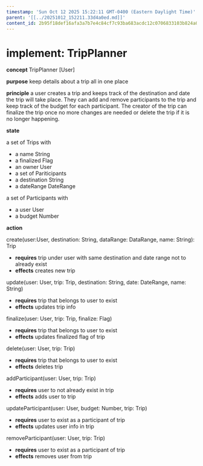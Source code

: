 ```yaml
---
timestamp: 'Sun Oct 12 2025 15:22:11 GMT-0400 (Eastern Daylight Time)'
parent: '[[../20251012_152211.33d4a0ed.md]]'
content_id: 2b95f18def16afa3a7b7e4c84cf7c93ba683acdc12c0706833103b824a0bcf42
---
```


# implement: TripPlanner

**concept** TripPlanner \[User]

**purpose** keep details about a trip all in one place

**principle** a user creates a trip and keeps track of the destination and date the trip will take place. They can add and remove participants to the trip and keep track of the budget for each participant. The creator of the trip can finalize the trip once no more changes are needed or delete the trip
if it is no longer happening.

**state**

a set of Trips with

* a name String
* a finalized Flag
* an owner User
* a set of Pariticipants
* a destination String
* a dateRange DateRange

a set of Participants with

* a user User
* a budget Number

**action**

create(user:User, destination: String, dataRange: DataRange, name: String): Trip

* **requires** trip under user with same destination and date range not to already exist
* **effects** creates new trip

update(user: User, trip: Trip, destination: String, date: DateRange, name: String)

* **requires** trip that belongs to user to exist
* **effects** updates trip info

finalize(user: User, trip: Trip, finalize: Flag)

* **requires** trip that belongs to user to exist
* **effects** updates finalized flag of trip

delete(user: User, trip: Trip)

* **requires** trip that belongs to user to exist
* **effects** deletes trip

addParticipant(user: User, trip: Trip)

* **requires** user to not already exist in trip
* **effects** adds user to trip

updateParticipant(user: User, budget: Number, trip: Trip)

* **requires** user to exist as a participant of trip
* **effects** updates user info in trip

removeParticipant(user: User, trip: Trip)

* **requires** user to exist as a participant of trip
* **effects** removes user from trip
